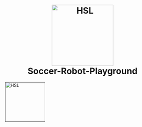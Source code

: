 <h1 align="center">
  <br>
  <a href="https://github.com/maze80/Soccer-Robot-Playground"><img src="https://s6.uupload.ir/files/hsl_0dhk.png" alt="HSL" width="200"></a>
  <br>
  Soccer-Robot-Playground
  <br>
</h1>
<a href=""><img src="https://img.shields.io/badge/Platform-linux--64-blue" alt="HSL" width="130"></a>

